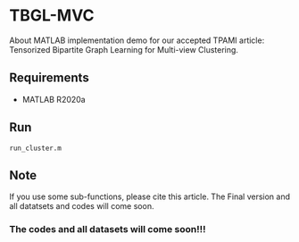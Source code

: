 # TBGL-MVC
About MATLAB implementation demo for our accepted TPAMI article: Tensorized Bipartite Graph Learning for Multi-view Clustering.


## Requirements
- MATLAB R2020a

## Run
```
run_cluster.m
```

## Note
If you use some sub-functions, please cite this article. The Final version and all datatsets and codes will come soon.

### The codes and all datasets will come soon!!!
